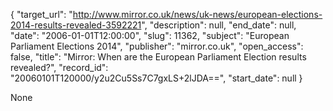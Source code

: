 {
  "target_url": "http://www.mirror.co.uk/news/uk-news/european-elections-2014-results-revealed-3592221", 
  "description": null, 
  "end_date": null, 
  "date": "2006-01-01T12:00:00", 
  "slug": 11362, 
  "subject": "European Parliament Elections 2014", 
  "publisher": "mirror.co.uk", 
  "open_access": false, 
  "title": "Mirror: When are the European Parliament Election results revealed?", 
  "record_id": "20060101T120000/y2u2Cu5Ss7C7gxLS+2lJDA==", 
  "start_date": null
}

None